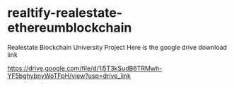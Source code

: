 # realtify-realestate-ethereumblockchain
Realestate Blockchain University Project
Here is the google drive download link

https://drive.google.com/file/d/1i5T3kSudB6TRMwh-YF5bghybnyWoTFpH/view?usp=drive_link 
